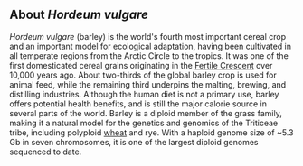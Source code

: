 About *Hordeum vulgare*
-----------------------

*Hordeum vulgare* (barley) is the world\'s fourth most important cereal
crop and an important model for ecological adaptation, having been
cultivated in all temperate regions from the Arctic Circle to the
tropics. It was one of the first domesticated cereal grains originating
in the [Fertile
Crescent](https://en.wikipedia.org/wiki/Fertile_Crescent) over 10,000
years ago. About two-thirds of the global barley crop is used for animal
feed, while the remaining third underpins the malting, brewing, and
distilling industries. Although the human diet is not a primary use,
barley offers potential health benefits, and is still the major calorie
source in several parts of the world. Barley is a diploid member of the
grass family, making it a natural model for the genetics and genomics of
the Triticeae tribe, including polyploid
[wheat](http://plants.ensembl.org/Triticum_aestivum "Triticum aestivum in Ensembl Plants")
and rye. With a haploid genome size of \~5.3 Gb in seven chromosomes, it
is one of the largest diploid genomes sequenced to date.
